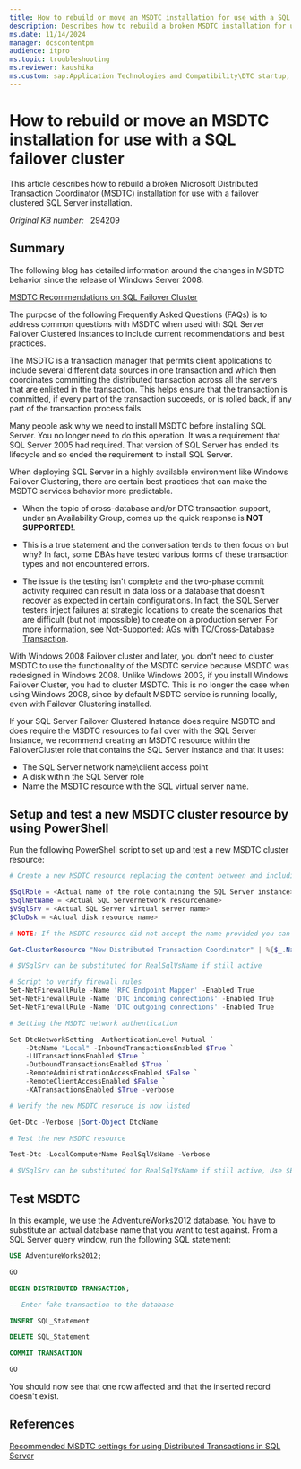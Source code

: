 ```yaml
---
title: How to rebuild or move an MSDTC installation for use with a SQL failover cluster
description: Describes how to rebuild a broken MSDTC installation for use with a failover clustered SQL Server installation, and how to move the MSDTC clustered resource to a new group.
ms.date: 11/14/2024
manager: dcscontentpm
audience: itpro
ms.topic: troubleshooting
ms.reviewer: kaushika
ms.custom: sap:Application Technologies and Compatibility\DTC startup, configuration, connectivity, and cluster, csstroubleshoot
---
```

# How to rebuild or move an MSDTC installation for use with a SQL failover cluster

This article describes how to rebuild a broken Microsoft Distributed Transaction Coordinator (MSDTC) installation for use with a failover clustered SQL Server installation.

_Original KB number:_ &nbsp; 294209

## Summary

The following blog has detailed information around the changes in MSDTC behavior since the release of Windows Server 2008.

[MSDTC Recommendations on SQL Failover Cluster](/archive/blogs/alwaysonpro/msdtc-recommendations-on-sql-failover-cluster)

The purpose of the following Frequently Asked Questions (FAQs) is to address common questions with MSDTC when used with SQL Server Failover Clustered instances to include current recommendations and best practices.

The MSDTC is a transaction manager that permits client applications to include several different data sources in one transaction and which then coordinates committing the distributed transaction across all the servers that are enlisted in the transaction. This helps ensure that the transaction is committed, if every part of the transaction succeeds, or is rolled back, if any part of the transaction process fails.  

Many people ask why we need to install MSDTC before installing SQL Server. You no longer need to do this operation. It was a requirement that SQL Server 2005 had required. That version of SQL Server has ended its lifecycle and so ended the requirement to install SQL Server.  

When deploying SQL Server in a highly available environment like Windows Failover Clustering, there are certain best practices that can make the MSDTC services behavior more predictable.

- When the topic of cross-database and/or DTC transaction support, under an Availability Group, comes up the quick response is **NOT SUPPORTED!**.

- This is a true statement and the conversation tends to then focus on but why? In fact, some DBAs have tested various forms of these transaction types and not encountered errors.

- The issue is the testing isn't complete and the two-phase commit activity required can result in data loss or a database that doesn't recover as expected in certain configurations. In fact, the SQL Server testers inject failures at strategic locations to create the scenarios that are difficult (but not impossible) to create on a production server. For more information, see [Not-Supported: AGs with TC/Cross-Database Transaction](/archive/blogs/alwaysonpro/not-supported-ags-with-dtccross-database-transactions).  

With Windows 2008 Failover cluster and later, you don't need to cluster MSDTC to use the functionality of the MSDTC service because MSDTC was redesigned in Windows 2008. Unlike Windows 2003, if you install Windows Failover Cluster, you had to cluster MSDTC. This is no longer the case when using Windows 2008, since by default MSDTC service is running locally, even with Failover Clustering installed.  

If your SQL Server Failover Clustered Instance does require MSDTC and does require the MSDTC resources to fail over with the SQL Server Instance, we recommend creating an MSDTC resource within the FailoverCluster role that contains the SQL Server instance and that it uses:  

- The SQL Server network name\\client access point
- A disk within the SQL Server role
- Name the MSDTC resource with the SQL virtual server name.

## Setup and test a new MSDTC cluster resource by using PowerShell

Run the following PowerShell script to set up and test a new MSDTC cluster resource:

```powershell
# Create a new MSDTC resource replacing the content between and including the <> sections below then execute.

$SqlRole = <Actual name of the role containing the SQL Server instance>
$SqlNetName = <Actual SQL Servernetwork resourcename>
$VSqlSrv = <Actual SQL Server virtual server name>
$CluDsk = <Actual disk resource name>

# NOTE: If the MSDTC resource did not accept the name provided you can alter the name using the following Powershell replacing the New Distributed Transaction Coordinator with RealSqlVsName:

Get-ClusterResource "New Distributed Transaction Coordinator" | %{$_.Name = RealSqlVsName }

# $VSqlSrv can be substituted for RealSqlVsName if still active

# Script to verify firewall rules
Set-NetFirewallRule -Name 'RPC Endpoint Mapper' -Enabled True
Set-NetFirewallRule -Name 'DTC incoming connections' -Enabled True
Set-NetFirewallRule -Name 'DTC outgoing connections' -Enabled True

# Setting the MSDTC network authentication

Set-DtcNetworkSetting -AuthenticationLevel Mutual `
    -DtcName "Local" -InboundTransactionsEnabled $True `
    -LUTransactionsEnabled $True `
    -OutboundTransactionsEnabled $True `
    -RemoteAdministrationAccessEnabled $False `
    -RemoteClientAccessEnabled $False `
    -XATransactionsEnabled $True -verbose

# Verify the new MSDTC resoruce is now listed

Get-Dtc -Verbose |Sort-Object DtcName

# Test the new MSDTC resource

Test-Dtc -LocalComputerName RealSqlVsName -Verbose

# $VSqlSrv can be substituted for RealSqlVsName if still active, Use $Env:COMPUTERNAME to test the local installation. The firewall rules and MSDTC authentication PowerShell commands will need to be executed on all the other existing cluster nodes.
```

## Test MSDTC

In this example, we use the AdventureWorks2012 database. You have to substitute an actual database name that you want to test against. From a SQL Server query window, run the following SQL statement:  

```sql
USE AdventureWorks2012;

GO

BEGIN DISTRIBUTED TRANSACTION; 

-- Enter fake transaction to the database

INSERT SQL_Statement

DELETE SQL_Statement

COMMIT TRANSACTION

GO
```

You should now see that one row affected and that the inserted record doesn't exist.

## References

[Recommended MSDTC settings for using Distributed Transactions in SQL Server](https://support.microsoft.com/help/2027550/recommended-msdtc-settings-for-using-distributed-transactions-in-sql-s)
